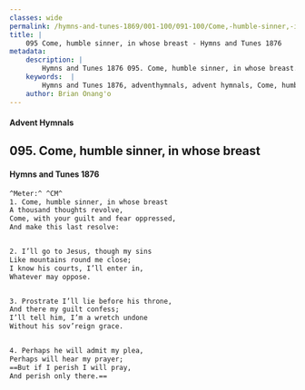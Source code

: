 ```yaml
---
classes: wide
permalink: /hymns-and-tunes-1869/001-100/091-100/Come,-humble-sinner,-in-whose-breast/
title: |
    095 Come, humble sinner, in whose breast - Hymns and Tunes 1876
metadata:
    description: |
        Hymns and Tunes 1876 095. Come, humble sinner, in whose breast. A thousand thoughts revolve, Come, with your guilt and fear oppressed, And make this last resolve: 
    keywords:  |
        Hymns and Tunes 1876, adventhymnals, advent hymnals, Come, humble sinner, in whose breast, A thousand thoughts revolve,, 
    author: Brian Onang'o
---
```


#### Advent Hymnals
## 095. Come, humble sinner, in whose breast
####  Hymns and Tunes 1876

```txt
^Meter:^ ^CM^
1. Come, humble sinner, in whose breast
A thousand thoughts revolve,
Come, with your guilt and fear oppressed,
And make this last resolve:


2. I’ll go to Jesus, though my sins
Like mountains round me close;
I know his courts, I’ll enter in,
Whatever may oppose.


3. Prostrate I’ll lie before his throne,
And there my guilt confess;
I’ll tell him, I’m a wretch undone
Without his sov’reign grace.


4. Perhaps he will admit my plea,
Perhaps will hear my prayer;
==But if I perish I will pray,
And perish only there.==
```